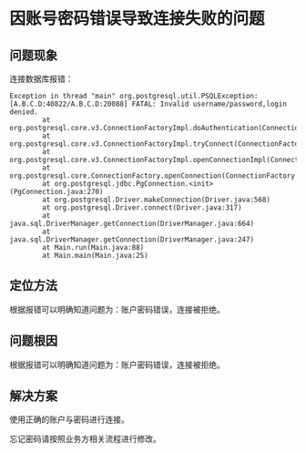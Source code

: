 # 因账号密码错误导致连接失败的问题

## 问题现象

连接数据库报错：

```shell
Exception in thread "main" org.postgresql.util.PSQLException: [A.B.C.D:40822/A.B.C.D:20088] FATAL: Invalid username/password,login denied.
        at org.postgresql.core.v3.ConnectionFactoryImpl.doAuthentication(ConnectionFactoryImpl.java:636)
        at org.postgresql.core.v3.ConnectionFactoryImpl.tryConnect(ConnectionFactoryImpl.java:172)
        at org.postgresql.core.v3.ConnectionFactoryImpl.openConnectionImpl(ConnectionFactoryImpl.java:254)
        at org.postgresql.core.ConnectionFactory.openConnection(ConnectionFactory.java:53)
        at org.postgresql.jdbc.PgConnection.<init>(PgConnection.java:270)
        at org.postgresql.Driver.makeConnection(Driver.java:568)
        at org.postgresql.Driver.connect(Driver.java:317)
        at java.sql.DriverManager.getConnection(DriverManager.java:664)
        at java.sql.DriverManager.getConnection(DriverManager.java:247)
        at Main.run(Main.java:88)
        at Main.main(Main.java:25)
```

## 定位方法

根据报错可以明确知道问题为：账户密码错误，连接被拒绝。

## 问题根因

根据报错可以明确知道问题为：账户密码错误，连接被拒绝。

## 解决方案

使用正确的账户与密码进行连接。

忘记密码请按照业务方相关流程进行修改。



